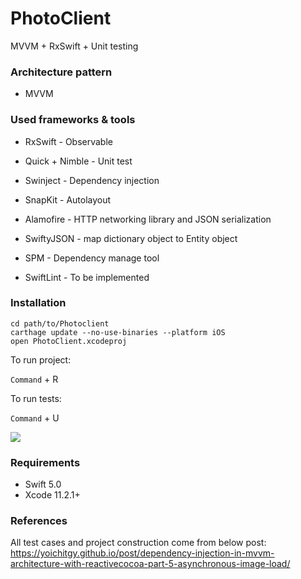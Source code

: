 # PhotoClient
MVVM + RxSwift + Unit testing

### Architecture pattern

- MVVM

### Used frameworks & tools

- RxSwift - Observable 
- Quick + Nimble - Unit test
- Swinject - Dependency injection
- SnapKit - Autolayout
- Alamofire - HTTP networking library and JSON serialization
- SwiftyJSON - map dictionary object to Entity object

- SPM - Dependency manage tool
- SwiftLint - To be implemented

### Installation

```
cd path/to/Photoclient
carthage update --no-use-binaries --platform iOS
open PhotoClient.xcodeproj
```

To run project:

`Command` + R

To run tests: 

`Command` + U

![](https://i.imgur.com/aYkEqQO.gif)

### Requirements

- Swift 5.0
- Xcode 11.2.1+ 


### References

All test cases and project construction come from below post:
https://yoichitgy.github.io/post/dependency-injection-in-mvvm-architecture-with-reactivecocoa-part-5-asynchronous-image-load/
